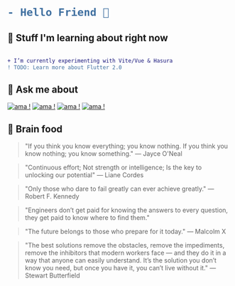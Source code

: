 <h1>
  
```diff
- Hello Friend 👋
```
  
</h1>

## 🌱 Stuff I'm learning about right now

```diff

+ I’m currently experimenting with Vite/Vue & Hasura
! TODO: Learn more about Flutter 2.0
```

## 💬 Ask me about

[![ama !](https://img.shields.io/badge/🌐-webdev-blue)](https://GitHub.com/cold-logic/cold-logic)
[![ama !](https://img.shields.io/badge/🎮-video_games-blue)](https://GitHub.com/cold-logic/cold-logic)
[![ama !](https://img.shields.io/badge/🐕-my_dog-blue)](https://GitHub.com/cold-logic/cold-logic)
[![ama !](https://img.shields.io/badge/🥓-bacon-red)](https://GitHub.com/cold-logic/cold-logic)

## 🤔 Brain food

> "If you think you know everything; you know nothing. If you think you know nothing; you know something." ― Jayce O'Neal

> "Continuous effort; Not strength or intelligence; Is the key to unlocking our potential" — Liane Cordes

> "Only those who dare to fail greatly can ever achieve greatly." — Robert F. Kennedy

> "Engineers don’t get paid for knowing the answers to every question, they get paid to know where to find them."

> "The future belongs to those who prepare for it today." — Malcolm X

> "The best solutions remove the obstacles, remove the impediments, remove the inhibitors that modern workers face — and they do it in a way that anyone can easily understand. It’s the solution you don’t know you need, but once you have it, you can’t live without it." — Stewart Butterfield

<!--
**cold-logic/cold-logic** is a ✨ _special_ ✨ repository because its `README.md` (this file) appears on your GitHub profile.

Here are some ideas to get you started:

- 🔭 I’m currently working on ...
- 🌱 I’m currently learning ...
- 👯 I’m looking to collaborate on ...
- 🤔 I’m looking for help with ...
- 💬 Ask me about ...
- 📫 How to reach me: ...
- 😄 Pronouns: ...
- ⚡ Fun fact: ...

```diff
- text in red
+ text in green
! text in orange
# text in gray
@@ text in purple (and bold)@@
```

-->
